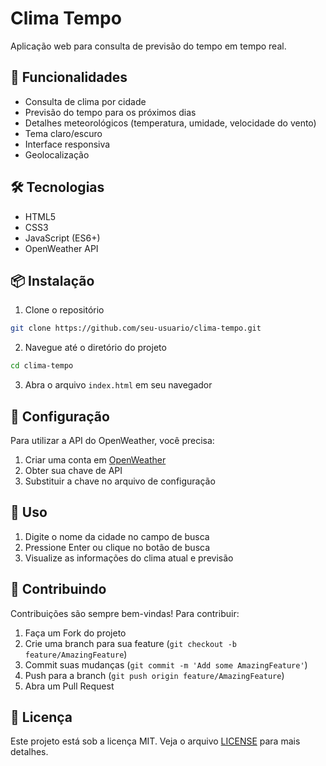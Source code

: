 # Clima Tempo

Aplicação web para consulta de previsão do tempo em tempo real.

## 🚀 Funcionalidades

- Consulta de clima por cidade
- Previsão do tempo para os próximos dias
- Detalhes meteorológicos (temperatura, umidade, velocidade do vento)
- Tema claro/escuro
- Interface responsiva
- Geolocalização

## 🛠️ Tecnologias

- HTML5
- CSS3
- JavaScript (ES6+)
- OpenWeather API

## 📦 Instalação

1. Clone o repositório
```bash
git clone https://github.com/seu-usuario/clima-tempo.git
```

2. Navegue até o diretório do projeto
```bash
cd clima-tempo
```

3. Abra o arquivo `index.html` em seu navegador

## 🔧 Configuração

Para utilizar a API do OpenWeather, você precisa:

1. Criar uma conta em [OpenWeather](https://openweathermap.org/)
2. Obter sua chave de API
3. Substituir a chave no arquivo de configuração

## 📱 Uso

1. Digite o nome da cidade no campo de busca
2. Pressione Enter ou clique no botão de busca
3. Visualize as informações do clima atual e previsão

## 🤝 Contribuindo

Contribuições são sempre bem-vindas! Para contribuir:

1. Faça um Fork do projeto
2. Crie uma branch para sua feature (`git checkout -b feature/AmazingFeature`)
3. Commit suas mudanças (`git commit -m 'Add some AmazingFeature'`)
4. Push para a branch (`git push origin feature/AmazingFeature`)
5. Abra um Pull Request

## 📝 Licença

Este projeto está sob a licença MIT. Veja o arquivo [LICENSE](LICENSE) para mais detalhes. 